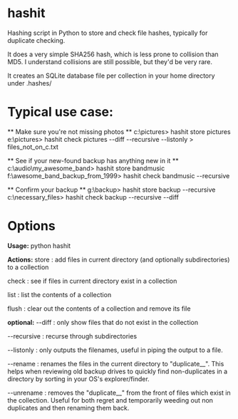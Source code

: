 # hashit
Hashing script in Python to store and check file hashes, typically for duplicate checking.

It does a very simple SHA256 hash, which is less prone to collision than MD5.  I understand collisions are still possible, but they'd be very rare.

It creates an SQLite database file per collection in your home directory under .hashes/ 

# Typical use case:

** Make sure you're not missing photos **
c:\pictures> hashit store pictures
e:\pictures> hashit check pictures --diff --recursive --listonly > files_not_on_c.txt

** See if your new-found backup has anything new in it **
c:\audio\my_awesome_band> hashit store bandmusic
f:\awesome_band_backup_from_1999> hashit check bandmusic --recursive

** Confirm your backup **
g:\backup> hashit store backup --recursive
c:\necessary_files> hashit check backup --recursive --diff

# Options

**Usage:** python hashit <action> <collection>

**Actions:**
store
: add files in current directory (and optionally subdirectories) to a collection

check
: see if files in current directory exist in a collection

list
: list the contents of a collection

flush
: clear out the contents of a collection and remove its file

**optional:** 
--diff
: only show files that do not exist in the collection

--recursive
: recurse through subdirectories

--listonly
: only outputs the filenames, useful in piping the output to a file.

--rename
: renames the files in the current directory to "duplicate__<filename>".  This helps when reviewing old backup drives to quickly find non-duplicates in a directory by sorting in your OS's explorer/finder. 

--unrename
: removes the "duplicate__" from the front of files which exist in the collection.  Useful for both regret and temporarily weeding out non duplicates and then renaming them back.  